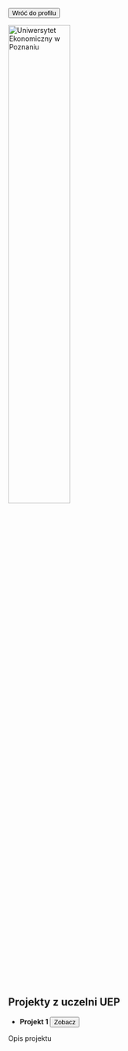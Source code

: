 <a href="https://github.com/toniemasz" target="_blank"><button>Wróć do profilu</button></a>

<img title="UEP" alt="Uniwersytet Ekonomiczny w Poznaniu" src="/uep.jpg" style="width: 50%; height: 50%;">

## Projekty z uczelni UEP

- **Projekt 1** <a href="https://github.com/toniemasz/PowerBI_projects" target="_blank"><button>Zobacz</button></a>

Opis projektu

